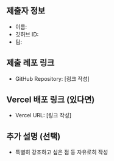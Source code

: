 

## 제출자 정보
- 이름: 
- 깃허브 ID: 
- 팀: 

## 제출 레포 링크
- GitHub Repository: [링크 작성]

## Vercel 배포 링크 (있다면)
- Vercel URL: [링크 작성]

## 추가 설명 (선택)
- 특별히 강조하고 싶은 점 등 자유로히 작성
